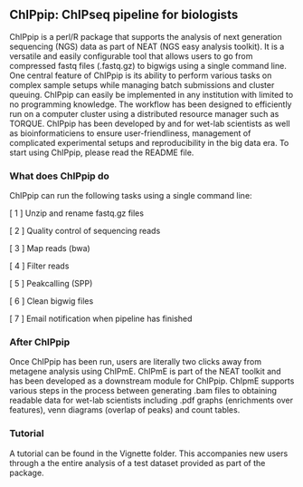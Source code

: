 ## ChIPpip: ChIPseq pipeline for biologists

ChIPpip is a perl/R package that supports the analysis of next generation sequencing (NGS) data as part of NEAT (NGS easy analysis toolkit). It is a versatile and easily configurable tool that allows users to go from compressed fastq files (.fastq.gz) to bigwigs using a single command line. One central feature of ChIPpip is its ability to perform various tasks on complex sample setups while managing batch submissions and cluster queuing. ChIPpip can easily be implemented in any institution with limited to no programming knowledge. The workflow has been designed to efficiently run on a computer cluster using a distributed resource manager such as TORQUE. ChIPpip has been developed by and for wet-lab scientists as well as bioinformaticiens to ensure user-friendliness, management of complicated experimental setups and reproducibility in the big data era. To start using ChIPpip, please read the README file.



### What does ChIPpip do
ChIPpip can run the following tasks using a single command line:

[ 1 ]       Unzip and rename fastq.gz files

[ 2 ]       Quality control of sequencing reads

[ 3 ]       Map reads (bwa)

[ 4 ]       Filter reads

[ 5 ]       Peakcalling (SPP)

[ 6 ]       Clean bigwig files

[ 7 ]       Email notification when pipeline has finished



### After ChIPpip
Once ChIPpip has been run, users are literally two clicks away from metagene analysis using ChIPmE. ChIPmE is part of the NEAT toolkit and has been developed as a downstream module for ChIPpip. ChIpmE supports various steps in the process between generating .bam files to obtaining readable data for wet-lab scientists including .pdf graphs (enrichments over features), venn diagrams (overlap of peaks) and count tables. 


### Tutorial
A tutorial can be found in the Vignette folder. This accompanies new users through a the entire analysis of a test dataset provided as part of the package.